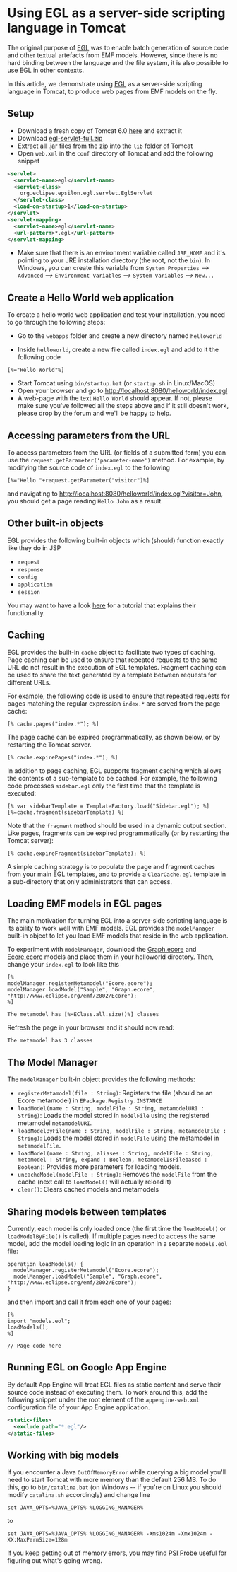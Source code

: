 # Using EGL as a server-side scripting language in Tomcat

The original purpose of [EGL](../../egl) was to enable batch generation of source code and other textual artefacts from EMF models. However, since there is no hard binding between the language and the file system, it is also possible to use EGL in other contexts.

In this article, we demonstrate using [EGL](../../egl) as a server-side scripting language in Tomcat, to produce web pages from EMF models on the fly.

## Setup

- Download a fresh copy of Tomcat 6.0
[here](http://tomcat.apache.org/download-60.cgi) and extract it
- Download [egl-servlet-full.zip](https://git.eclipse.org/c/epsilon/org.eclipse.epsilon.git/plain/examples/org.eclipse.epsilon.egl.servlet/egl-servlet-full.zip)
- Extract all .jar files from the zip into the `lib` folder of Tomcat
- Open `web.xml` in the `conf` directory of Tomcat and add the following
snippet

```xml
<servlet>
  <servlet-name>egl</servlet-name>
  <servlet-class>
    org.eclipse.epsilon.egl.servlet.EglServlet
  </servlet-class>
  <load-on-startup>1</load-on-startup>
</servlet>
<servlet-mapping>
  <servlet-name>egl</servlet-name>
  <url-pattern>*.egl</url-pattern>
</servlet-mapping>
```

-   Make sure that there is an environment variable called `JRE_HOME` and it's pointing to your JRE installation directory (the root, not the `bin`). In Windows, you can create this variable from `System Properties` --> `Advanced` --> `Environment Variables` --> `System Variables` --> `New...`

## Create a Hello World web application

To create a hello world web application and test your installation, you need to go through the following steps:

- Go to the `webapps` folder and create a new directory named `helloworld`

- Inside `helloworld`, create a new file called `index.egl` and add to it the following code

```egl
[%="Hello World"%]
```

- Start Tomcat using `bin/startup.bat` (or `startup.sh` in Linux/MacOS)
- Open your browser and go to <http://localhost:8080/helloworld/index.egl>
- A web-page with the text `Hello World` should appear. If not, please make sure you've followed all the steps above and if it still doesn't work, please drop by the forum and we'll be happy to help.

## Accessing parameters from the URL

To access parameters from the URL (or fields of a submitted form) you can use the `request.getParameter('parameter-name')` method. For example, by modifying the source code of `index.egl` to the following

```egl
[%="Hello "+request.getParameter("visitor")%]
```

and navigating to <http://localhost:8080/helloworld/index.egl?visitor=John>, you should get a page reading `Hello John` as a result.

## Other built-in objects

EGL provides the following built-in objects which (should) function
exactly like they do in JSP

- `request`
- `response`
- `config`
- `application`
- `session`

You may want to have a look [here](http://www.exforsys.com/tutorials/jsp/jsp-implicit-and-session-objects.html) for a tutorial that explains their functionality.

## Caching

EGL provides the built-in `cache` object to facilitate two types of caching. Page caching can be used to ensure that repeated requests to the same URL do not result in the execution of EGL templates. Fragment caching can be used to share the text generated by a template between requests for different URLs.

For example, the following code is used to ensure that repeated requests for pages matching the regular expression `index.*` are served from the page cache:

```egl
[% cache.pages("index.*"); %]
```

The page cache can be expired programmatically, as shown below, or by restarting the Tomcat server.

```egl
[% cache.expirePages("index.*"); %]
```

In addition to page caching, EGL supports fragment caching which allows the contents of a sub-template to be cached. For example, the following code processes `sidebar.egl` only the first time that the template is executed:

```egl
[% var sidebarTemplate = TemplateFactory.load("Sidebar.egl"); %]
[%=cache.fragment(sidebarTemplate) %]
```

Note that the `fragment` method should be used in a dynamic output section. Like pages, fragments can be expired programmatically (or by restarting the Tomcat server):

```egl
[% cache.expireFragment(sidebarTemplate); %]
```

A simple caching strategy is to populate the page and fragment caches from your main EGL templates, and to provide a `ClearCache.egl` template in a sub-directory that only administrators that can access.

## Loading EMF models in EGL pages

The main motivation for turning EGL into a server-side scripting language is its ability to work well with EMF models. EGL provides the `modelManager` built-in object to let you load EMF models that reside in the web application.

To experiment with `modelManager`, download the [Graph.ecore](https://git.eclipse.org/c/epsilon/org.eclipse.epsilon.git/plain/serverside/org.eclipse.epsilon.egl.servlet/Graph.ecore) and [Ecore.ecore](https://git.eclipse.org/c/epsilon/org.eclipse.epsilon.git/plain/serverside/org.eclipse.epsilon.egl.servlet/Ecore.ecore) models and place them in your helloworld directory. Then, change your `index.egl` to look like this

```egl
[%
modelManager.registerMetamodel("Ecore.ecore");
modelManager.loadModel("Sample", "Graph.ecore", "http://www.eclipse.org/emf/2002/Ecore");
%]

The metamodel has [%=EClass.all.size()%] classes
```

Refresh the page in your browser and it should now read:

    The metamodel has 3 classes

The Model Manager
-----------------

The `modelManager` built-in object provides the following methods:

- `registerMetamodel(file : String)`: Registers the file (should be an Ecore metamodel) in `EPackage.Registry.INSTANCE`
- `loadModel(name : String, modelFile : String, metamodelURI : String)`: Loads the model stored in `modelFile` using the registered metamodel `metamodelURI`.
- `loadModelByFile(name : String, modelFile : String, metamodelFile : String)`: Loads the model stored in `modelFile` using the metamodel in `metamodelFile`.
- `loadModel(name : String, aliases : String, modelFile : String, metamodel : String, expand : Boolean, metamodelIsFilebased : Boolean)`: Provides more parameters for loading models.
- `uncacheModel(modelFile : String)`: Removes the `modelFile` from the cache (next call to `loadModel()` will actually reload it)
- `clear()`: Clears cached models and metamodels

## Sharing models between templates

Currently, each model is only loaded once (the first time the `loadModel()` or `loadModelByFile()` is called). If multiple pages need to access the same model, add the model loading logic in an operation in a separate `models.eol` file:

```eol
operation loadModels() {
  modelManager.registerMetamodel("Ecore.ecore");
  modelManager.loadModel("Sample", "Graph.ecore", "http://www.eclipse.org/emf/2002/Ecore");
}
```

and then import and call it from each one of your pages:

```egl
[%
import "models.eol";
loadModels();
%]

// Page code here
```

## Running EGL on Google App Engine

By default App Engine will treat EGL files as static content and serve their source code instead of executing them. To work around this, add the following snippet under the root element of the `appengine-web.xml` configuration file of your App Engine application.

```xml
<static-files>
  <exclude path="*.egl"/>
</static-files>
```

## Working with big models

If you encounter a Java `OutOfMemoryError` while querying a big model you'll need to start Tomcat with more memory than the default 256 MB. To do this, go to `bin/catalina.bat` (on Windows \-- if you're on Linux you should modify `catalina.sh` accordingly) and change line

    set JAVA_OPTS=%JAVA_OPTS% %LOGGING_MANAGER%

to

    set JAVA_OPTS=%JAVA_OPTS% %LOGGING_MANAGER% -Xms1024m -Xmx1024m -XX:MaxPermSize=128m

If you keep getting out of memory errors, you may find [PSI Probe](https://github.com/psi-probe/psi-probe) useful for figuring out what's going wrong.
